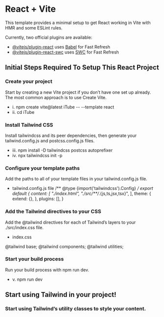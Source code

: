 # React + Vite

This template provides a minimal setup to get React working in Vite with HMR and some ESLint rules.

Currently, two official plugins are available:

- [@vitejs/plugin-react](https://github.com/vitejs/vite-plugin-react/blob/main/packages/plugin-react/README.md) uses [Babel](https://babeljs.io/) for Fast Refresh
- [@vitejs/plugin-react-swc](https://github.com/vitejs/vite-plugin-react-swc) uses [SWC](https://swc.rs/) for Fast Refresh

## Initial Steps Required To Setup This React Project

### Create your project
Start by creating a new Vite project if you don’t have one set up already. The most common approach is to use Create Vite.
- i. npm create vite@latest iTube -- --template react
- ii. cd iTube

### Install Tailwind CSS
Install tailwindcss and its peer dependencies, then generate your tailwind.config.js and postcss.config.js files.
- iii. npm install -D tailwindcss postcss autoprefixer
- iv. npx tailwindcss init -p

### Configure your template paths
Add the paths to all of your template files in your tailwind.config.js file.
- tailwind.config.js file
 /** @type {import('tailwindcss').Config} */
export default {
  content: [
    "./index.html",
    "./src/**/*.{js,ts,jsx,tsx}",
  ],
  theme: {
    extend: {},
  },
  plugins: [],
}

### Add the Tailwind directives to your CSS
Add the @tailwind directives for each of Tailwind’s layers to your ./src/index.css file.
- index.css

@tailwind base;
@tailwind components;
@tailwind utilities;

### Start your build process
Run your build process with npm run dev.
- v. npm run dev

## Start using Tailwind in your project!
### Start using Tailwind’s utility classes to style your content.